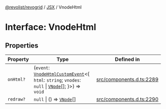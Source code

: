 [@revolist/revogrid](README.md) / [JSX](Namespace.JSX.md) / VnodeHtml

# Interface: VnodeHtml

## Properties

| Property | Type | Defined in |
| ------ | ------ | ------ |
| `onHtml?` | (`event`: [`VnodeHtmlCustomEvent`](Interface.VnodeHtmlCustomEvent.md)\<\{ `html`: `string`; `vnodes`: `null` \| [`VNode`](Interface.VNode.md)[]; \}\>) => `void` | [src/components.d.ts:2289](https://github.com/revolist/revogrid/blob/4b01754704358a4c5d2c901c2c25a863bb4fded2/src/components.d.ts#L2289) |
| `redraw?` | `null` \| () => [`VNode`](Interface.VNode.md)[] | [src/components.d.ts:2290](https://github.com/revolist/revogrid/blob/4b01754704358a4c5d2c901c2c25a863bb4fded2/src/components.d.ts#L2290) |
